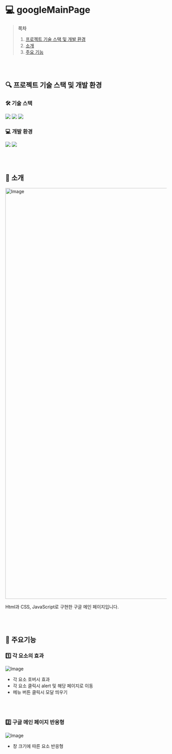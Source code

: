 # 💻 googleMainPage
> **목차**
> 1. [프로젝트 기술 스택 및 개발 환경](#프로젝트-기술-스택-및-개발-환경)
> 2. [소개](#소개)
> 3. [주요 기능](#주요-기능)

</br><br>

## 🔍 프로젝트 기술 스택 및 개발 환경
### 🛠️ 기술 스택
<img 
src="https://img.shields.io/badge/html5-%23E34F26.svg?&style=for-the-badge&logo=html5&logoColor=white" />
<img src="https://img.shields.io/badge/css3-%231572B6.svg?&style=for-the-badge&logo=css3&logoColor=white" />
<img src="https://img.shields.io/badge/javascript-%23F7DF1E.svg?&style=for-the-badge&logo=javascript&logoColor=black" />

### 💻 개발 환경
<img src="https://img.shields.io/badge/visual%20studio%20code-%23007ACC.svg?&style=for-the-badge&logo=visual%20studio%20code&logoColor=white" /> <img src="https://img.shields.io/badge/github-%23181717.svg?&style=for-the-badge&logo=github&logoColor=white" />


</br><br>


## 📝 소개
<img width="1280" alt="Image" src="https://github.com/user-attachments/assets/792aba38-8a1a-4c11-9e7b-b96156986862" />

Html과 CSS, JavaScript로 구현한 구글 메인 페이지입니다.

<br><br>

## 💎 주요기능
### 1️⃣ 각 요소의 효과<br>
![Image](https://github.com/user-attachments/assets/eacc2d78-10f8-41dc-8080-ffb335ab1314)<br>
- 각 요소 호버시 효과
- 각 요소 클릭시 alert 및 해당 페이지로 이동
- 메뉴 버튼 클릭시 모달 띄우기

<br><br>

### 2️⃣ 구글 메인 페이지 반응형<br>
![Image](https://github.com/user-attachments/assets/8cc6f36a-37a7-4029-9fd9-5409faf22927)<br>
- 창 크기에 따른 요소 반응형<br><br>
